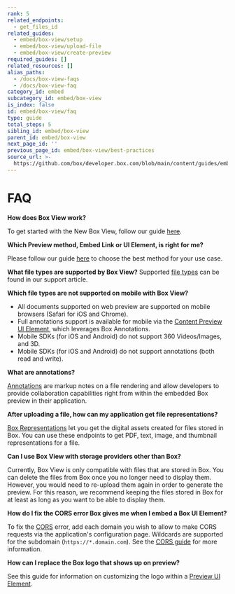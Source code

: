 ```yaml
---
rank: 5
related_endpoints:
  - get_files_id
related_guides:
  - embed/box-view/setup
  - embed/box-view/upload-file
  - embed/box-view/create-preview
required_guides: []
related_resources: []
alias_paths:
  - /docs/box-view-faqs
  - /docs/box-view-faq
category_id: embed
subcategory_id: embed/box-view
is_index: false
id: embed/box-view/faq
type: guide
total_steps: 5
sibling_id: embed/box-view
parent_id: embed/box-view
next_page_id: ''
previous_page_id: embed/box-view/best-practices
source_url: >-
  https://github.com/box/developer.box.com/blob/main/content/guides/embed/box-view/faq.md
---
```

# FAQ

**How does Box View work?**

To get started with the New Box View, follow our guide
[here](guide://embed/box-view/setup).

**Which Preview method, Embed Link or UI Element, is right for me?**

Please follow our guide [here](guide://embed/box-view/create-preview) to choose
the best method for your use case.

**What file types are supported by Box View?**
Supported [file types][file_types] can be found in our support article.

**Which file types are not supported on mobile with Box View?**

* All documents supported on web preview are supported on mobile browsers (Safari for iOS and Chrome).
* Full annotations support is available for mobile via the [Content Preview UI Element](guide://embed/ui-elements/preview), which leverages Box Annotations.
* Mobile SDKs (for iOS and Android) do not support 360 Videos/Images, and 3D.
* Mobile SDKs (for iOS and Android) do not support annotations (both read and write).

**What are annotations?**

[Annotations][annotations] are markup notes on a file rendering and allow
developers to provide collaboration capabilities right from within the
embedded Box preview in their application.

**After uploading a file, how can my application get file representations?**

[Box Representations](guide://representations) let you get the digital assets
created for files stored in Box. You can use these endpoints to get PDF, text,
image, and thumbnail representations for a file.

**Can I use Box View with storage providers other than Box?**

Currently, Box View is only compatible with files that are stored in Box. You
can delete the files from Box once you no longer need to display them. However,
you would need to re-upload them again in order to generate the preview.
For this reason, we recommend keeping the files stored in Box for at least as
long as you want to be able to display them.

**How do I fix the CORS error Box gives me when I embed a Box UI Element?**

To fix the [CORS][cors] error, add each domain you wish to allow to make CORS
requests via the application's configuration page. Wildcards are supported for
the subdomain (`https://*.domain.com`). See the
[CORS guide](g://security/cors) for more information.

**How can I replace the Box logo that shows up on preview?**

See this guide for information on customizing the logo within a
[Preview UI Element](g://embed/ui-elements/logo).

<!-- i18n-enable localize-links -->

[file_types]: https://support.box.com/hc/en-us/articles/360043695794-Viewing-Different-File-Types-Supported-in-Box-Content-Preview
<!-- i18n-enable localize-links -->

[annotations]: g://embed/ui-elements/annotations
[cors]: g://security/cors